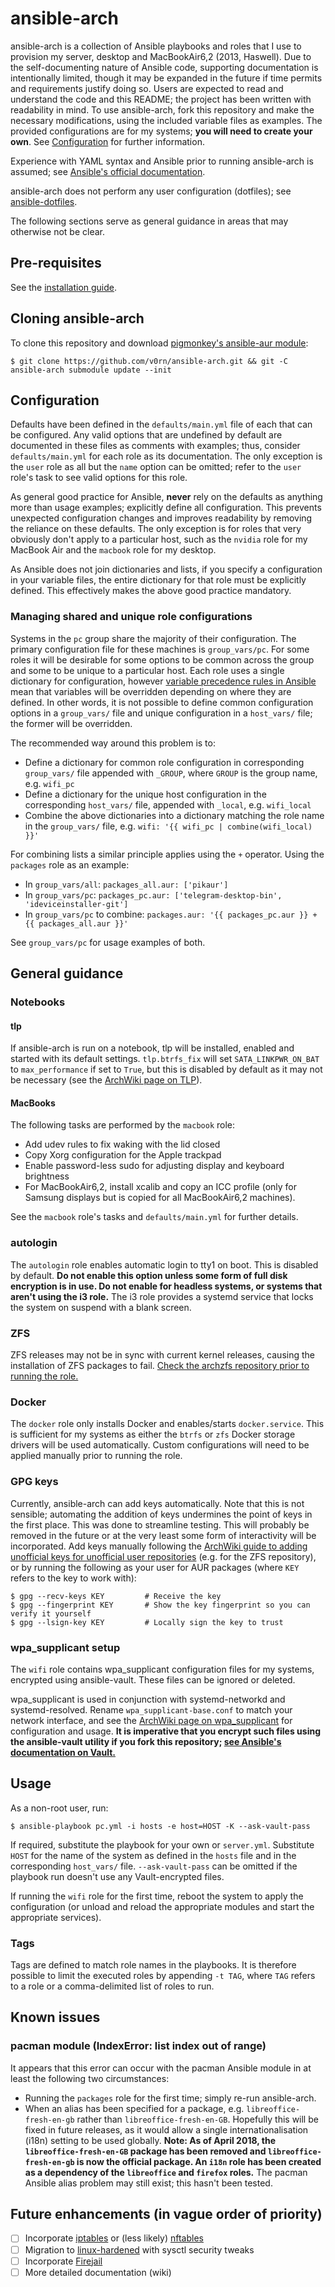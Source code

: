 # ansible-arch
ansible-arch is a collection of Ansible playbooks and roles that I use to
provision my server, desktop and MacBookAir6,2 (2013, Haswell). Due to the
self-documenting nature of Ansible code, supporting documentation is
intentionally limited, though it may be expanded in the future if time permits
and requirements justify doing so. Users are expected to read and understand the
code and this README; the project has been written with readability in mind. To
use ansible-arch, fork this repository and make the necessary modifications,
using the included variable files as examples. The provided configurations are
for my systems; **you will need to create your own**. See
[Configuration](#configuration) for further information.

Experience with YAML syntax and Ansible prior to running ansible-arch is
assumed; see [Ansible's official
documentation](http://docs.ansible.com/ansible/).

ansible-arch does not perform any user configuration (dotfiles); see
[ansible-dotfiles](https://github.com/v0rn/ansible-dotfiles).

The following sections serve as general guidance in areas that may otherwise not
be clear.

## Pre-requisites
See the [installation guide](INSTALL.md).

## Cloning ansible-arch
To clone this repository and download [pigmonkey's ansible-aur
module](https://github.com/pigmonkey/ansible-aur):
```
$ git clone https://github.com/v0rn/ansible-arch.git && git -C ansible-arch submodule update --init
```

## Configuration
Defaults have been defined in the `defaults/main.yml` file of each that can be
configured. Any valid options that are undefined by default are documented in
these files as comments with examples; thus, consider `defaults/main.yml` for
each role as its documentation. The only exception is the `user` role as all but
the `name` option can be omitted; refer to the `user` role's task to see valid
options for this role.

As general good practice for Ansible, **never** rely on the defaults as anything
more than usage examples; explicitly define all configuration. This prevents
unexpected configuration changes and improves readability by removing the
reliance on these defaults. The only exception is for roles that very obviously
don't apply to a particular host, such as the `nvidia` role for my MacBook Air
and the `macbook` role for my desktop.

As Ansible does not join dictionaries and lists, if you specify a configuration
in your variable files, the entire dictionary for that role must be explicitly
defined. This effectively makes the above good practice mandatory.

### Managing shared and unique role configurations
Systems in the `pc` group share the majority of their configuration. The primary
configuration file for these machines is `group_vars/pc`. For some roles it will
be desirable for some options to be common across the group and some to be
unique to a particular host. Each role uses a single dictionary for
configuration, however [variable precedence rules in
Ansible](http://docs.ansible.com/ansible/playbooks_variables.html#variable-precedence-where-should-i-put-a-variable)
mean that variables will be overridden depending on where they are defined. In
other words, it is not possible to define common configuration options in
a `group_vars/` file and unique configuration in a `host_vars/` file; the former
will be overridden.

The recommended way around this problem is to:
- Define a dictionary for common role configuration in corresponding
  `group_vars/` file appended with `_GROUP`, where `GROUP` is the group name,
  e.g. `wifi_pc`
- Define a dictionary for the unique host configuration in the corresponding
  `host_vars/` file, appended with `_local`, e.g. `wifi_local`
- Combine the above dictionaries into a dictionary matching the role name in the
  `group_vars/` file, e.g. `wifi: '{{ wifi_pc | combine(wifi_local) }}'`

For combining lists a similar principle applies using the `+` operator. Using
the `packages` role as an example:
- In `group_vars/all`: `packages_all.aur: ['pikaur']`
- In `group_vars/pc`: `packages_pc.aur: ['telegram-desktop-bin',
  'ideviceinstaller-git']`
- In `group_vars/pc` to combine: `packages.aur: '{{ packages_pc.aur }} + {{
  packages_all.aur }}'`

See `group_vars/pc` for usage examples of both.

## General guidance
### Notebooks
#### tlp
If ansible-arch is run on a notebook, tlp will be installed, enabled and started
with its default settings. `tlp.btrfs_fix` will set `SATA_LINKPWR_ON_BAT` to
`max_performance` if set to `True`, but this is disabled by default as it may
not be necessary (see the [ArchWiki page on
TLP](https://wiki.archlinux.org/index.php/TLP#Btrfs)).

#### MacBooks
The following tasks are performed by the `macbook` role:
- Add udev rules to fix waking with the lid closed
- Copy Xorg configuration for the Apple trackpad
- Enable password-less sudo for adjusting display and keyboard brightness
- For MacBookAir6,2, install xcalib and copy an ICC profile (only for Samsung
  displays but is copied for all MacBookAir6,2 machines).

See the `macbook` role's tasks and `defaults/main.yml` for further details.

### autologin
The `autologin` role enables automatic login to tty1 on boot. This is disabled
by default. **Do not enable this option unless some form of full disk encryption
is in use. Do not enable for headless systems, or systems that aren't using the
i3 role.** The i3 role provides a systemd service that locks the system on
suspend with a blank screen.

### ZFS
ZFS releases may not be in sync with current kernel releases, causing the
installation of ZFS packages to fail. [Check the archzfs repository prior to
running the role.](https://github.com/archzfs/archzfs)

### Docker
The `docker` role only installs Docker and enables/starts `docker.service`.
This is sufficient for my systems as either the `btrfs` or `zfs` Docker storage
drivers will be used automatically. Custom configurations will need to be
applied manually prior to running the role.

### GPG keys
Currently, ansible-arch can add keys automatically. Note that this is not
sensible; automating the addition of keys undermines the point of keys in the
first place. This was done to streamline testing. This will probably be removed
in the future or at the very least some form of interactivity will be
incorporated. Add keys manually following the [ArchWiki guide to adding
unofficial keys for unofficial user
repositories](https://wiki.archlinux.org/index.php/Pacman/Package_signing#Adding_unofficial_keys)
(e.g. for the ZFS repository), or by running the following as your user for AUR
packages (where `KEY` refers to the key to work with):
```
$ gpg --recv-keys KEY         # Receive the key
$ gpg --fingerprint KEY       # Show the key fingerprint so you can verify it yourself
$ gpg --lsign-key KEY         # Locally sign the key to trust
```

### wpa\_supplicant setup
The `wifi` role contains wpa\_supplicant configuration files for my systems,
encrypted using ansible-vault. These files can be ignored or deleted.

wpa\_supplicant is used in conjunction with systemd-networkd and
systemd-resolved. Rename `wpa_supplicant-base.conf` to match your network
interface, and see the [ArchWiki page on
wpa\_supplicant](https://wiki.archlinux.org/index.php/WPA_supplicant) for
configuration and usage. **It is imperative that you encrypt such files using
the ansible-vault utility if you fork this repository; [see Ansible's
documentation on
Vault.](http://docs.ansible.com/ansible/playbooks_vault.html)**

## Usage
As a non-root user, run:
```
$ ansible-playbook pc.yml -i hosts -e host=HOST -K --ask-vault-pass
```

If required, substitute the playbook for your own or `server.yml`. Substitute
`HOST` for the name of the system as defined in the `hosts` file and in the
corresponding `host_vars/` file. `--ask-vault-pass` can be omitted if the
playbook run doesn't use any Vault-encrypted files.

If running the `wifi` role for the first time, reboot the system to apply the
configuration (or unload and reload the appropriate modules and start the
appropriate services).

### Tags
Tags are defined to match role names in the playbooks. It is therefore possible
to limit the executed roles by appending `-t TAG`, where `TAG` refers to a role
or a comma-delimited list of roles to run.

## Known issues
### pacman module (IndexError: list index out of range)
It appears that this error can occur with the pacman Ansible module in at least
the following two circumstances:
- Running the `packages` role for the first time; simply re-run ansible-arch.
- When an alias has been specified for a package, e.g. `libreoffice-fresh-en-gb`
  rather than `libreoffice-fresh-en-GB`. Hopefully this will be fixed in future
  releases, as it would allow a single internationalisation (i18n) setting to be
  used globally. **Note: As of April 2018, the `libreoffice-fresh-en-GB` package
  has been removed and `libreoffice-fresh-en-gb` is now the official package. An
  `i18n` role has been created as a dependency of the `libreoffice` and
  `firefox` roles.** The pacman Ansible alias problem may still exist; this
  hasn't been tested.

## Future enhancements (in vague order of priority)
- [ ] Incorporate [iptables](https://wiki.archlinux.org/index.php/iptables) or
  (less likely) [nftables](https://wiki.archlinux.org/index.php/Nftables)
- [ ] Migration to
  [linux-hardened](https://www.archlinux.org/packages/community/x86_64/linux-hardened/)
  with sysctl security tweaks
- [ ] Incorporate [Firejail](https://wiki.archlinux.org/index.php/Firejail)
- [ ] More detailed documentation (wiki)

